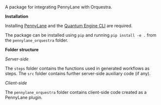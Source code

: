 A package for integrating PennyLane with Orquestra.

**Installation**

Installing [PennyLane](https://github.com/PennyLaneAI/pennylane) and the [Quantum Engine CLI](https://github.com/zapatacomputing/qe-cli) are required.

The package can be installed using `pip` and running `pip install -e .` from
the `pennylane_orquestra` folder.

**Folder structure**

*Server-side*

The `steps` folder contains the functions used in generated workflows as steps.
The `src` folder contains further server-side auxiliary code (if any).

*Client-side*

The `pennylane_orquestra` folder contains client-side code created as a
PennyLane plugin.
